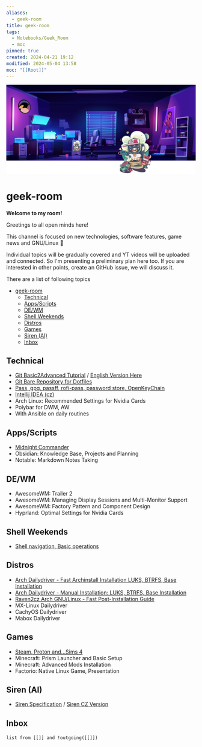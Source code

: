 ```yaml
---
aliases:
  - geek-room
title: geek-room
tags:
  - Notebooks/Geek_Room
  - moc
pinned: true
created: 2024-04-21 19:12
modified: 2024-05-04 13:58
moc: "[[Root]]"
---
```

![geek-room-banner](attachments/geek-room-banner.png)
# geek-room

**Welcome to my room!**

Greetings to all open minds here!

This channel is focused on new technologies, software features, game news and GNU/Linux :penguin:

Individual topics will be gradually covered and YT videos will be uploaded and connected. So I'm presenting a preliminary plan here too. If you are interested in other points, create an GitHub issue, we will discuss it.

There are a list of following topics
<!--ts-->
* [geek-room](#geek-room)
   * [Technical](#technical)
   * [Apps/Scripts](#appsscripts)
   * [DE/WM](#dewm)
   * [Shell Weekends](#shell-weekends)
   * [Distros](#distros)
   * [Games](#games)
   * [Siren (AI)](#siren-ai)
   * [Inbox](#inbox)

<!-- Created by https://github.com/ekalinin/github-markdown-toc -->
<!-- Added by: box, at: Sat Jun  7 10:17:34 AM CEST 2025 -->

<!--te-->
## Technical

* [Git Basic2Advanced Tutorial](git-tutorial/git-tutorial.md) / [English Version Here](git-tutorial-en/git-tutorial-en.md)
* [Git Bare Repository for Dotfiles](git-bare-repo/git-bare-repo.md)
* [Pass, gpg, passff, rofi-pass, password store, OpenKeyChain](pass-zx2c4/pass-zx2c4.md)
* [Intellij IDEA (cz)](intellij-idea-cz/intellij-idea-cz.md)
* Arch Linux: Recommended Settings for Nvidia Cards
* Polybar for DWM, AW
* With Ansible on daily routines
## Apps/Scripts

* [Midnight Commander](midnight-commander/midnight-commander.md)
* Obsidian: Knowledge Base, Projects and Planning
* Notable: Markdown Notes Taking
## DE/WM

* AwesomeWM: Trailer 2
* AwesomeWM: Managing Display Sessions and Multi-Monitor Support
* AwesomeWM: Factory Pattern and Component Design
* Hyprland: Optimal Settings for Nvidia Cards

## Shell Weekends

* [Shell navigation, Basic operations](shell-weekends-navigation-basics/shell-weekends-navigation-basics.md)

## Distros

* [Arch Dailydriver - Fast Archinstall Installation LUKS, BTRFS, Base Installation](arch-install-archinstall-luks-btrfs/arch-install-archinstall-luks-btrfs.md)
* [Arch Dailydriver - Manual Installation: LUKS, BTRFS, Base Installation](arch-install-luks-btrfs/arch-install-luks-btrfs.md)
* [Raven2cz Arch GNU/Linux - Fast Post-Installation Guide](arch-install-awesomewm/arch-install-awesomewm.md)
* MX-Linux Dailydriver
* CachyOS Dailydriver
* Mabox Dailydriver

## Games
* [Steam, Proton and...Sims 4](games-steam-proton/games-steam-proton.md)
* Minecraft: Prism Launcher and Basic Setup
* Minecraft: Advanced Mods Installation
* Factorio: Native Linux Game, Presentation

## Siren (AI)
* [Siren Specification](siren/siren.md) / [Siren CZ Version](siren-cz/siren-cz.md)

## Inbox
```dataview
list from [[]] and !outgoing([[]])
```
